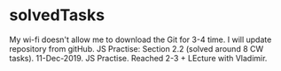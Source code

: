 # solvedTasks
My wi-fi doesn't allow me to download the Git for 3-4 time. I will update repository from gitHub.
JS Practise: Section 2.2 (solved around 8 CW tasks).
11-Dec-2019. JS Practise. Reached 2-3 + LEcture with Vladimir.
